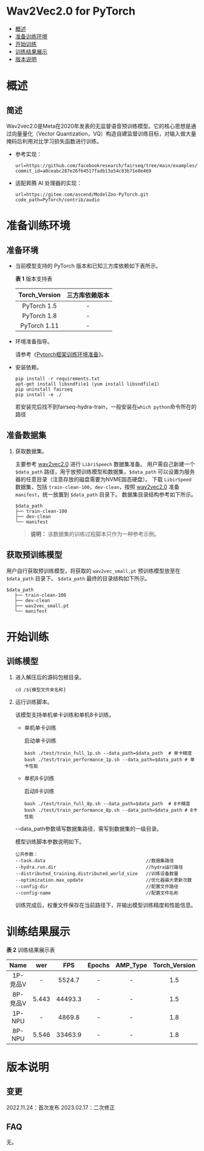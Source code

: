 # Wav2Vec2.0 for PyTorch

-   [概述](概述.md)
-   [准备训练环境](准备训练环境.md)
-   [开始训练](开始训练.md)
-   [训练结果展示](训练结果展示.md)
-   [版本说明](版本说明.md)

# 概述

## 简述

Wav2vec2.0是Meta在2020年发表的无监督语音预训练模型。它的核心思想是通过向量量化（Vector Quantization，VQ）构造自建监督训练目标，对输入做大量掩码后利用对比学习损失函数进行训练。

- 参考实现：
  
  ```
  url=https://github.com/facebookresearch/fairseq/tree/main/examples/wav2vec
  commit_id=a0ceabc287e26f64517fadb13a54c83b71e8e469
  ```
- 适配昇腾 AI 处理器的实现：

    ```
    url=https://gitee.com/ascend/ModelZoo-PyTorch.git
    code_path=PyTorch/contrib/audio
    ```


# 准备训练环境

## 准备环境

- 当前模型支持的 PyTorch 版本和已知三方库依赖如下表所示。

  **表 1**  版本支持表

  | Torch_Version      | 三方库依赖版本                                 |
  | :--------: | :----------------------------------------------------------: |
  | PyTorch 1.5 | - |
  | PyTorch 1.8 | - |
  | PyTorch 1.11   | - |

- 环境准备指导。

  请参考《[Pytorch框架训练环境准备](https://www.hiascend.com/document/detail/zh/ModelZoo/pytorchframework/ptes)》。
  
- 安装依赖。

  ```
  pip install -r requirements.txt
  apt-get install libsndfile1 (yum install libsndfile1)
  pip uninstall fairseq
  pip install -e ./
  ```
  若安装完后找不到fairseq-hydra-train，一般安装在`which python`命令所在的路径

## 准备数据集

1. 获取数据集。

   主要参考 [wav2vec2.0](https://github.com/facebookresearch/fairseq/tree/main/examples/wav2vec) 进行 `LibriSpeech` 数据集准备。
   用户需自己新建一个 `$data_path` 路径，用于放预训练模型和数据集，`$data_path` 可以设置为服务器的任意目录（注意存放的磁盘需要为NVME固态硬盘）。
   下载 `LibirSpeed` 数据集，包括 `train-clean-100`，`dev-clean`，按照 [wav2vec2.0](https://github.com/facebookresearch/fairseq/tree/main/examples/wav2vec) 准备 `manifest`，统一放置到 `$data_path` 目录下。
   数据集目录结构参考如下所示。
    ```
    $data_path
    ├── train-clean-100
    ├── dev-clean
    └── manifest
    ```
   > **说明：** 
   >该数据集的训练过程脚本只作为一种参考示例。

## 获取预训练模型

用户自行获取预训练模型，将获取的 `wav2vec_small.pt` 预训练模型放至在 `$data_path` 目录下。
 `$data_path` 最终的目录结构如下所示。
 ```
 $data_path
    ├── train-clean-100
    ├── dev-clean
    ├── wav2vec_small.pt
    └── manifest
 ```

# 开始训练

## 训练模型

1. 进入解压后的源码包根目录。

   ```
   cd /${模型文件夹名称} 
   ```

2. 运行训练脚本。

   该模型支持单机单卡训练和单机8卡训练。

   - 单机单卡训练

     启动单卡训练

     ```
     bash ./test/train_full_1p.sh --data_path=$data_path  # 单卡精度
     bash ./test/train_performance_1p.sh --data_path=$data_path # 单卡性能
     ```

   - 单机8卡训练

     启动8卡训练

     ```
     bash ./test/train_full_8p.sh --data_path=$data_path  # 8卡精度
     bash ./test/train_performance_8p.sh --data_path=$data_path # 8卡性能
     ```
   --data_path参数填写数据集路径，需写到数据集的一级目录。

   模型训练脚本参数说明如下。

      ```
      公共参数：
      --task.data                                     //数据集路径
      --hydra.run.dir                                 //hydra运行路径
      --distributed_training.distributed_world_size   //训练设备数量
      --optimization.max_update                       //优化器最大更新次数
      --config-dir                                    //配置文件路径
      --config-name                                   //配置文件名称
      ```
    
   训练完成后，权重文件保存在当前路径下，并输出模型训练精度和性能信息。


# 训练结果展示

**表 2**  训练结果展示表

|  Name  | wer  | FPS | Epochs | AMP_Type | Torch_Version |
| :----: | :---: | :--: |:----: | :---: | :--: |
| 1P-竞品V |   -   | 5524.7  | - | - | 1.5 |
| 8P-竞品V | 5.443  | 44493.3 | - | - | 1.5 |
| 1P-NPU |   -   | 4869.8  | - | - | 1.8 |
| 8P-NPU | 5.546 | 33463.9 | - | - | 1.8 |

# 版本说明

## 变更

2022.11.24：首次发布
2023.02.17：二次修正

## FAQ


无。